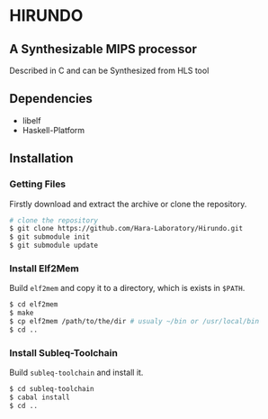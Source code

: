 # HIRUNDO
## A Synthesizable MIPS processor
Described in C and can be Synthesized from HLS tool

## Dependencies
- libelf
- Haskell-Platform

## Installation
### Getting Files
Firstly download and extract the archive or clone the repository.

```sh
# clone the repository
$ git clone https://github.com/Hara-Laboratory/Hirundo.git
$ git submodule init
$ git submodule update
```

### Install Elf2Mem
Build `elf2mem` and copy it to a directory, which is exists in `$PATH`.
```sh
$ cd elf2mem
$ make
$ cp elf2mem /path/to/the/dir # usualy ~/bin or /usr/local/bin
$ cd ..
```

### Install Subleq-Toolchain
Build `subleq-toolchain` and install it.
```sh
$ cd subleq-toolchain
$ cabal install
$ cd ..
```
